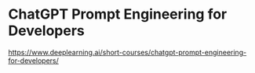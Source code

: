 # ChatGPT Prompt Engineering for Developers

https://www.deeplearning.ai/short-courses/chatgpt-prompt-engineering-for-developers/